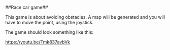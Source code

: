 ##Race car game##

This game is about avoiding obstacles.
A map will be generated and you will have to move the point, using the joystick. 


The game should look something like this:

https://youtu.be/Tmk837avbVk
